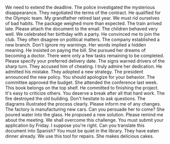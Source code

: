 We need to extend the deadline.
The police investigated the mysterious disappearance.
They negotiated the terms of the contract.
He qualified for the Olympic team.
My grandfather retired last year.
We must rid ourselves of bad habits.
The package weighed more than expected.
The train arrived late.
Please attach the document to the email.
The children behaved very well.
We celebrated her birthday with a party.
He convinced me to join the club.
They often disagree on political matters.
The company established a new branch.
Don't ignore my warnings.
Her words implied a hidden meaning.
He insisted on paying the bill.
She pursued her dreams of becoming a doctor.
There were only a few tasks remaining to be completed.
Please specify your preferred delivery date.
The signs warned drivers of the sharp turn.
They accused him of cheating.
I truly admire her dedication.
He admitted his mistake.
They adopted a new strategy.
The president announced the new policy.
You should apologize for your behavior.
The committee approved the budget.
She attended the conference last week.
This book belongs on the top shelf.
He committed to finishing the project.
It's easy to criticize others.
You deserve a break after all that hard work.
The fire destroyed the old building.
Don't hesitate to ask questions.
The diagrams illustrated the process clearly.
Please inform me of any changes.
The factory is manufacturing new cars.
Can you persuade her to come?
She poured water into the glass.
He proposed a new solution.
Please remind me about the meeting.
We shall overcome this challenge.
You must submit your application by Friday.
I suppose you're right.
Can you translate this document into Spanish?
You must be quiet in the library.
They have eaten dinner already.
We use this tool for repairs.
She makes delicious cakes.
